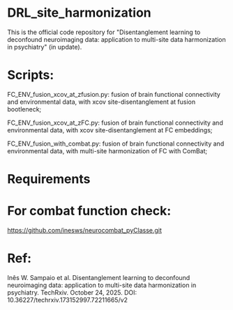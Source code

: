 # DRL_site_harmonization
This is the official code repository for "Disentanglement learning to deconfound neuroimaging data: application to multi-site data harmonization in psychiatry" (in update).

# Scripts:
FC_ENV_fusion_xcov_at_zfusion.py: fusion of brain functional connectivity and environmental data, with xcov site-disentanglement at fusion bootleneck;

FC_ENV_fusion_xcov_at_zFC.py: fusion of brain functional connectivity and environmental data, with xcov site-disentanglement at FC embeddings;

FC_ENV_fusion_with_combat.py: fusion of brain functional connectivity and environmental data, with multi-site harmonization of FC with ComBat;

# Requirements

# For combat function check:
https://github.com/inesws/neurocombat_pyClasse.git

# Ref:
Inês W. Sampaio et al. Disentanglement learning to deconfound  neuroimaging data: application to multi-site data  harmonization in psychiatry. TechRxiv. October 24, 2025.
DOI: 10.36227/techrxiv.173152997.72211665/v2
